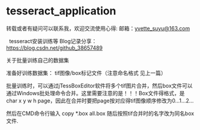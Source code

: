 # tesseract_application

转载或者有疑问可以联系我，欢迎交流使用心得: 
  邮箱：yvette_suyu@163.com
  
  
tesseract安装训练等 Blog记录分享：
https://blog.csdn.net/github_38657489


关于批量训练自己的数据集

准备好训练数据集： tif图像/box标记文件（注意命名格式 见上一篇）

批量训练时，可以通过jTessBoxEditor软件将多个tif图片合并，然后box文件可以通过Windows批处理命令合并。这里需要注意的是！！！Box文件得格式，是 char x y w h page，因此在合并时要把page按对应得tif图像顺序修改为0...1...2...

然后在CMD命令行输入 copy *.box all.box 随后按照tif合并时的名字改为同名box文件.
